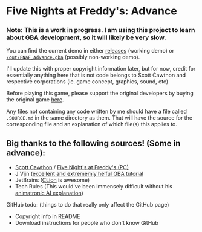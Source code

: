 # Five Nights at Freddy's: Advance

### Note: This is a work in progress. I am using this project to learn about GBA development, so it will likely be very slow.

You can find the current demo in either [releases][1] (working demo) or [`/out/FNaF_Advance.gba`][2] (possibly non-working demo).

I'll update this with proper copyright information later, but for now, credit for essentially anything here that is not code belongs to Scott Cawthon and respective corporations (ie. game concept, graphics, sound, etc)

Before playing this game, please support the original developers by buying the original game [here][3].

Any files not containing any code written by me should have a file called `.SOURCE.md` in the same directory as them. That will have the source for the corresponding file and an explanation of which file(s) this applies to.

## Big thanks to the following sources! (Some in advance):
* [Scott Cawthon][4] / [Five Night's at Freddy's (PC)][3]
* J Vijn ([excellent and extrememly helful GBA tutorial][5]
* JetBrains ([CLion][6] is awesome)
* Tech Rules (This would've been immensely difficult without his [animatronic AI explanation][7])

GitHub todo: (things to do that really only affect the GitHub page)
* Copyright info in README
* Download instructions for people who don't know GitHub

[1]: https://github.com/cjbell630/FNaF_Advance/releases/latest
[2]: /out/FNaF_Advance.gba
[3]: https://store.steampowered.com/app/319510/Five_Nights_at_Freddys/
[4]: http://www.scottgames.com/
[5]: https://www.coranac.com/tonc/text/toc.htm
[6]: https://www.jetbrains.com/clion/
[7]: https://youtu.be/ujg0Y5IziiY
